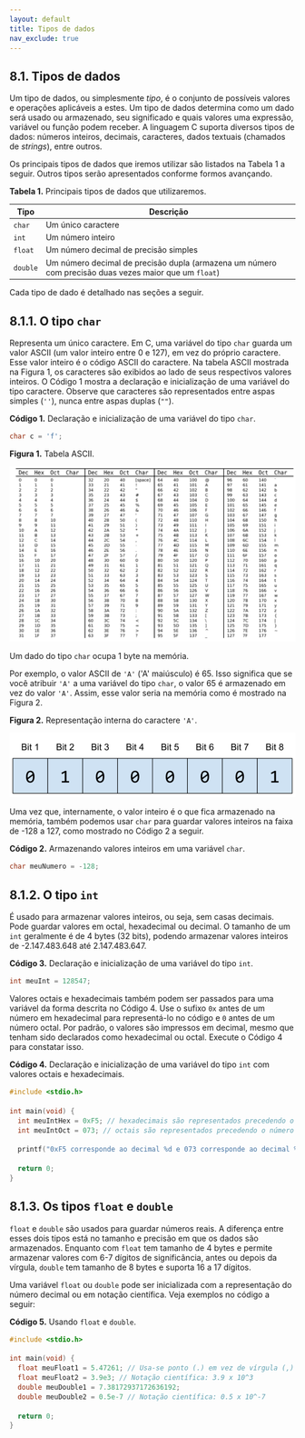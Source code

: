 ```yaml
---
layout: default
title: Tipos de dados
nav_exclude: true
---
```


## 8.1. Tipos de dados

Um tipo de dados, ou simplesmente _tipo_, é o conjunto de possíveis valores e operações aplicáveis a estes. Um tipo de dados determina como um dado será usado ou armazenado, seu significado e quais valores uma expressão, variável ou função podem receber. A linguagem C suporta diversos tipos de dados: números inteiros, decimais, caracteres, dados textuais (chamados de _strings_), entre outros.

Os principais tipos de dados que iremos utilizar são listados na Tabela 1 a seguir. Outros tipos serão apresentados conforme formos avançando.

**Tabela 1.** Principais tipos de dados que utilizaremos.

| Tipo     | Descrição                                                                                             |
| -------- | ----------------------------------------------------------------------------------------------------- |
| `char`   | Um único caractere                                                                                    |
| `int`    | Um número inteiro                                                                                     |
| `float`  | Um número decimal de precisão simples                                                                 |
| `double` | Um número decimal de precisão dupla (armazena um número com precisão duas vezes maior que um `float`) |

Cada tipo de dado é detalhado nas seções a seguir.

## 8.1.1. O tipo `char`

Representa um único caractere. Em C, uma variável do tipo `char` guarda um valor ASCII (um valor inteiro entre 0 e 127), em vez do próprio caractere. Esse valor inteiro é o código ASCII do caractere. Na tabela ASCII mostrada na Figura 1, os caracteres são exibidos ao lado de seus respectivos valores inteiros. O Código 1 mostra a declaração e inicialização de uma variável do tipo caractere. Observe que caracteres são representados entre aspas simples (`''`), nunca entre aspas duplas (`""`).

**Código 1.** Declaração e inicialização de uma variável do tipo `char`.

```c
char c = 'f';
```

**Figura 1.** Tabela ASCII.

![Figura 1](/content/images/ascii.png "ASCII table")

Um dado do tipo `char` ocupa 1 byte na memória.

Por exemplo, o valor ASCII de `'A'` ('A' maiúsculo) é 65. Isso significa que se você atribuir `'A'` a uma variável do tipo `char`, o valor 65 é armazenado em vez do valor `'A'`. Assim, esse valor seria na memória como é mostrado na Figura 2.

**Figura 2.** Representação interna do caractere `'A'`.

![Figura 2](/content/images/char_memory.svg "Char A")

Uma vez que, internamente, o valor inteiro é o que fica armazenado na memória, também podemos usar `char` para guardar valores inteiros na faixa de -128 a 127, como mostrado no Código 2 a seguir.

**Código 2.** Armazenando valores inteiros em uma variável `char`.

```c
char meuNumero = -128;
```

## 8.1.2. O tipo `int`

É usado para armazenar valores inteiros, ou seja, sem casas decimais. Pode guardar valores em octal, hexadecimal ou decimal. O tamanho de um `int` geralmente é de 4 bytes (32 bits), podendo armazenar valores inteiros de -2.147.483.648 até 2.147.483.647.

**Código 3.** Declaração e inicialização de uma variável do tipo `int`.

```c
int meuInt = 128547;
```

Valores octais e hexadecimais também podem ser passados para uma variável da forma descrita no Código 4. Use o sufixo `0x` antes de um número em hexadecimal para representá-lo no código e `0` antes de um número octal. Por padrão, o valores são impressos em decimal, mesmo que tenham sido declarados como hexadecimal ou octal. Execute o Código 4 para constatar isso.

**Código 4.** Declaração e inicialização de uma variável do tipo `int` com valores octais e hexadecimais.

```c
#include <stdio.h>

int main(void) {
  int meuIntHex = 0xF5; // hexadecimais são representados precedendo o número com o sufixo 0x
  int meuIntOct = 073; // octais são representados precedendo o número com um 0 (zero)

  printf("0xF5 corresponde ao decimal %d e 073 corresponde ao decimal %d", meuIntHex, meuIntOct);

  return 0;
}
```

## 8.1.3. Os tipos `float` e `double`

`float` e `double` são usados para guardar números reais. A diferença entre esses dois tipos está no tamanho e precisão em que os dados são armazenados. Enquanto com `float` tem tamanho de 4 bytes e permite armazenar valores com 6-7 dígitos de significância, antes ou depois da vírgula, `double` tem tamanho de 8 bytes e suporta 16 a 17 dígitos.

Uma variável `float` ou `double` pode ser inicializada com a representação do número decimal ou em notação científica. Veja exemplos no código a seguir:

**Código 5.** Usando `float` e `double`.

```c
#include <stdio.h>

int main(void) {
  float meuFloat1 = 5.47261; // Usa-se ponto (.) em vez de vírgula (,)
  float meuFloat2 = 3.9e3; // Notação científica: 3.9 x 10^3
  double meuDouble1 = 7.38172937172636192;
  double meuDouble2 = 0.5e-7 // Notação científica: 0.5 x 10^-7

  return 0;
}
```

